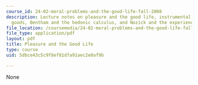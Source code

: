 ```yaml
---
course_id: 24-02-moral-problems-and-the-good-life-fall-2008
description: Lecture notes on pleasure and the good life, instrumental and intrinsic
  goods, Bentham and the hedonic calculus, and Nozick and the experience machine.
file_location: /coursemedia/24-02-moral-problems-and-the-good-life-fall-2008/5dbce43c5c9f8ef81dfa91aec2e0af9b_lec_02.pdf
file_type: application/pdf
layout: pdf
title: Pleasure and the Good Life
type: course
uid: 5dbce43c5c9f8ef81dfa91aec2e0af9b

---
```

None
